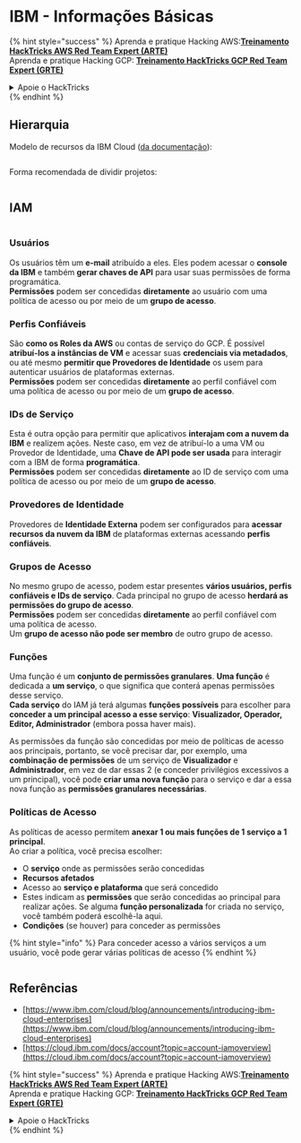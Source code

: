 # IBM - Informações Básicas

{% hint style="success" %}
Aprenda e pratique Hacking AWS:<img src="/.gitbook/assets/image.png" alt="" data-size="line">[**Treinamento HackTricks AWS Red Team Expert (ARTE)**](https://training.hacktricks.xyz/courses/arte)<img src="/.gitbook/assets/image.png" alt="" data-size="line">\
Aprenda e pratique Hacking GCP: <img src="/.gitbook/assets/image (2).png" alt="" data-size="line">[**Treinamento HackTricks GCP Red Team Expert (GRTE)**<img src="/.gitbook/assets/image (2).png" alt="" data-size="line">](https://training.hacktricks.xyz/courses/grte)

<details>

<summary>Apoie o HackTricks</summary>

* Verifique os [**planos de assinatura**](https://github.com/sponsors/carlospolop)!
* **Junte-se ao** 💬 [**grupo Discord**](https://discord.gg/hRep4RUj7f) ou ao [**grupo telegram**](https://t.me/peass) ou **siga-nos** no **Twitter** 🐦 [**@hacktricks\_live**](https://twitter.com/hacktricks\_live)**.**
* **Compartilhe truques de hacking enviando PRs para os repositórios** [**HackTricks**](https://github.com/carlospolop/hacktricks) e [**HackTricks Cloud**](https://github.com/carlospolop/hacktricks-cloud).

</details>
{% endhint %}

## Hierarquia

Modelo de recursos da IBM Cloud ([da documentação](https://www.ibm.com/blog/announcement/introducing-ibm-cloud-enterprises/)):

<figure><img src="../../.gitbook/assets/image (225).png" alt=""><figcaption></figcaption></figure>

Forma recomendada de dividir projetos:

<figure><img src="../../.gitbook/assets/image (239).png" alt=""><figcaption></figcaption></figure>

## IAM

<figure><img src="../../.gitbook/assets/image (266).png" alt=""><figcaption></figcaption></figure>

### Usuários

Os usuários têm um **e-mail** atribuído a eles. Eles podem acessar o **console da IBM** e também **gerar chaves de API** para usar suas permissões de forma programática.\
**Permissões** podem ser concedidas **diretamente** ao usuário com uma política de acesso ou por meio de um **grupo de acesso**.

### Perfis Confiáveis

São **como os Roles da AWS** ou contas de serviço do GCP. É possível **atribuí-los a instâncias de VM** e acessar suas **credenciais via metadados**, ou até mesmo **permitir que Provedores de Identidade** os usem para autenticar usuários de plataformas externas.\
**Permissões** podem ser concedidas **diretamente** ao perfil confiável com uma política de acesso ou por meio de um **grupo de acesso**.

### IDs de Serviço

Esta é outra opção para permitir que aplicativos **interajam com a nuvem da IBM** e realizem ações. Neste caso, em vez de atribuí-lo a uma VM ou Provedor de Identidade, uma **Chave de API pode ser usada** para interagir com a IBM de forma **programática**.\
**Permissões** podem ser concedidas **diretamente** ao ID de serviço com uma política de acesso ou por meio de um **grupo de acesso**.

### Provedores de Identidade

Provedores de **Identidade Externa** podem ser configurados para **acessar recursos da nuvem da IBM** de plataformas externas acessando **perfis confiáveis**.

### Grupos de Acesso

No mesmo grupo de acesso, podem estar presentes **vários usuários, perfis confiáveis e IDs de serviço**. Cada principal no grupo de acesso **herdará as permissões do grupo de acesso**.\
**Permissões** podem ser concedidas **diretamente** ao perfil confiável com uma política de acesso.\
Um **grupo de acesso não pode ser membro** de outro grupo de acesso.

### Funções

Uma função é um **conjunto de permissões granulares**. **Uma função** é dedicada a **um serviço**, o que significa que conterá apenas permissões desse serviço.\
**Cada serviço** do IAM já terá algumas **funções possíveis** para escolher para **conceder a um principal acesso a esse serviço**: **Visualizador, Operador, Editor, Administrador** (embora possa haver mais).

As permissões da função são concedidas por meio de políticas de acesso aos principais, portanto, se você precisar dar, por exemplo, uma **combinação de permissões** de um serviço de **Visualizador** e **Administrador**, em vez de dar essas 2 (e conceder privilégios excessivos a um principal), você pode **criar uma nova função** para o serviço e dar a essa nova função as **permissões granulares necessárias**.

### Políticas de Acesso

As políticas de acesso permitem **anexar 1 ou mais funções de 1 serviço a 1 principal**.\
Ao criar a política, você precisa escolher:

* O **serviço** onde as permissões serão concedidas
* **Recursos afetados**
* Acesso ao **serviço e plataforma** que será concedido
* Estes indicam as **permissões** que serão concedidas ao principal para realizar ações. Se alguma **função personalizada** for criada no serviço, você também poderá escolhê-la aqui.
* **Condições** (se houver) para conceder as permissões

{% hint style="info" %}
Para conceder acesso a vários serviços a um usuário, você pode gerar várias políticas de acesso
{% endhint %}

<figure><img src="../../.gitbook/assets/image (248).png" alt=""><figcaption></figcaption></figure>

## Referências

* [https://www.ibm.com/cloud/blog/announcements/introducing-ibm-cloud-enterprises](https://www.ibm.com/cloud/blog/announcements/introducing-ibm-cloud-enterprises)
* [https://cloud.ibm.com/docs/account?topic=account-iamoverview](https://cloud.ibm.com/docs/account?topic=account-iamoverview)

{% hint style="success" %}
Aprenda e pratique Hacking AWS:<img src="/.gitbook/assets/image.png" alt="" data-size="line">[**Treinamento HackTricks AWS Red Team Expert (ARTE)**](https://training.hacktricks.xyz/courses/arte)<img src="/.gitbook/assets/image.png" alt="" data-size="line">\
Aprenda e pratique Hacking GCP: <img src="/.gitbook/assets/image (2).png" alt="" data-size="line">[**Treinamento HackTricks GCP Red Team Expert (GRTE)**<img src="/.gitbook/assets/image (2).png" alt="" data-size="line">](https://training.hacktricks.xyz/courses/grte)

<details>

<summary>Apoie o HackTricks</summary>

* Verifique os [**planos de assinatura**](https://github.com/sponsors/carlospolop)!
* **Junte-se ao** 💬 [**grupo Discord**](https://discord.gg/hRep4RUj7f) ou ao [**grupo telegram**](https://t.me/peass) ou **siga-nos** no **Twitter** 🐦 [**@hacktricks\_live**](https://twitter.com/hacktricks\_live)**.**
* **Compartilhe truques de hacking enviando PRs para os repositórios** [**HackTricks**](https://github.com/carlospolop/hacktricks) e [**HackTricks Cloud**](https://github.com/carlospolop/hacktricks-cloud).

</details>
{% endhint %}
